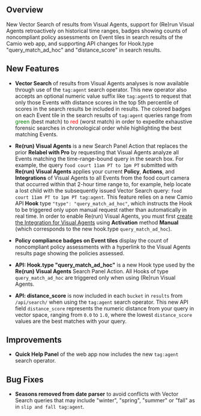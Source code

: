 ## Overview

New Vector Search of results from Visual Agents, support for (Re)run Visual Agents retroactively on historical time ranges, badges showing counts of noncompliant policy assessments on Event tiles in search results of the Camio web app, and supporting API changes for Hook.type "query_match_ad_hoc" and "distance_score" in search results.

## New Features

- **Vector Search** of results from Visual Agents analyses is now available through use of the `tag:agent` search operator. 
This new operator also accepts an optional numeric value suffix like `tag:agent5` to request that only those Events with 
distance scores in the top 5th percentile of scores in the search results be included in results. The colored badges on each
Event tile in the search results of `tag:agent` queries range from <span style="color: green;">green</span> (best match) to <span style="color: red;">red</span> (worst match) in order to expedite exhaustive forensic 
searches in chronological order while highlighting the best matching Events.

- **Re(run) Visual Agents** is a new Search Panel Action that replaces the prior **Relabel with Pro** by requesting that Visual Agents 
analyze all Events matching the time-range-bound query in the search box. For example, the query `food court 11am PT to 1pm PT` submitted
with **Re(run) Visual Agents** applies your current **Policy**, **Actions**, and **Integrations** of Visual Agents to all Events from the food court camera that occurred within that 2-hour time range to, for example, help locate a lost child with the subsequently issued Vector Search query: `food court 11am PT to 1pm PT tag:agent`.  This feature relies on a new Camio API **Hook** type `"type": "query_match_ad_hoc"`, which instructs the Hook to be triggered only upon manual request rather than automatically in real time. In order to enable Re(run) Visual Agents, you must first [create the Integration for Visual Agents](https://ai.camio.com/integrations/) using **Activation** method **Manual** (which corresponds to the new hook.type `query_match_ad_hoc`).

- **Policy compliance badges on Event tiles** display the count of noncompliant policy assessments with a hyperlink to the Visual Agents results page showing the policies assessed.

- **API: Hook.type "query_match_ad_hoc"** is a new Hook type used by the **Re(run) Visual Agents** Search Panel Action. All Hooks of type `query_match_ad_hoc` are triggered only when using (Re)run Visual Agents.

- **API: distance_score** is now included in each `bucket` in `results` from `/api/search/` when using the `tag:agent` search operator. This new API field `distance_score` represents the numeric distance from your
query in vector space, ranging from `0.0` to `1.0`, where the lowest `distance_score` values are the best matches with your query.

## Improvements

- **Quick Help Panel** of the web app now includes the new `tag:agent` search operator.

## Bug Fixes

- **Seasons removed from date parser** to avoid conflicts with Vector Search queries that may include "winter", "spring", "summer" or "fall" as in `slip and fall tag:agent`.

